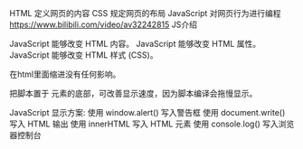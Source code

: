HTML 定义网页的内容
CSS 规定网页的布局
JavaScript 对网页行为进行编程
https://www.bilibili.com/video/av32242815 JS介绍

JavaScript 能够改变 HTML 内容。
JavaScript 能够改变 HTML 属性。
JavaScript 能够改变 HTML 样式 (CSS)。

在html里面缩进没有任何影响。

把脚本置于 <body> 元素的底部，可改善显示速度，因为脚本编译会拖慢显示。

JavaScript 显示方案:
使用 window.alert() 写入警告框
使用 document.write() 写入 HTML 输出
使用 innerHTML 写入 HTML 元素
使用 console.log() 写入浏览器控制台
